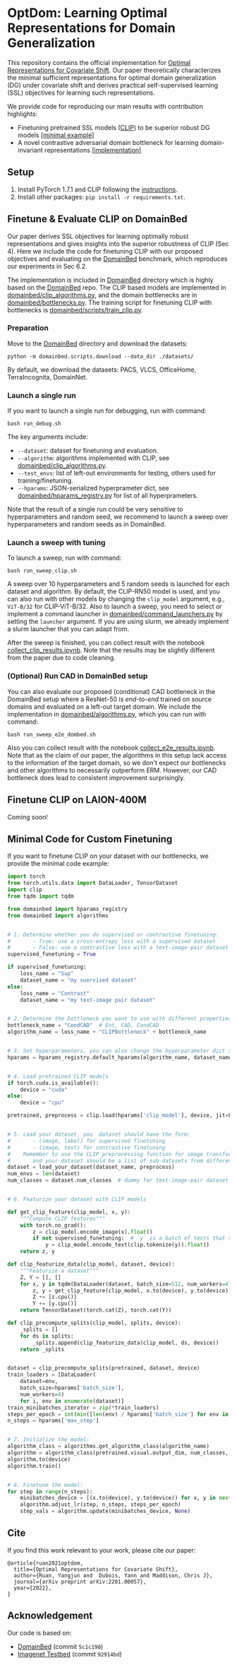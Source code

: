 # OptDom: Learning Optimal Representations for Domain Generalization

This repository contains the official implementation for [Optimal Representations for Covariate Shift](https://arxiv.org/abs/2201.00057)️. 
Our paper theoretically characterizes the minimal sufficient representations for optimal domain generalization (DG) under covariate shift and derives practical self-supervised learning (SSL) objectives for learning such representations.

We provide code for reproducing our main results with contribution highlights:
* Finetuning pretrained SSL models ([CLIP](https://github.com/openai/CLIP)) to be superior robust DG models ️[[minimal example]](#minimal)
* A novel contrastive adversarial domain bottleneck for learning domain-invariant representations ️[[implementation]](DomainBed/domainbed/bottlenecks.py)


## Setup
1. Install PyTorch 1.7.1 and CLIP following the [instructions](https://github.com/openai/CLIP#usage).
2. Install other packages: ``pip install -r requirements.txt``.


## Finetune & Evaluate CLIP on DomainBed
Our paper derives SSL objectives for learning optimally robust representations and gives insights into the superior robustness of CLIP (Sec 4). 
Here we include the code for finetuning CLIP with our proposed objectives and evaluating on the [DomainBed](https://github.com/facebookresearch/DomainBed) benchmark, which reproduces our experiments in Sec 6.2. 

The implementation is included in [DomainBed](DomainBed/) directory which is highly based on the [DomainBed](https://github.com/facebookresearch/DomainBed) repo. 
The CLIP based models are implemented in [domainbed/clip_algorithms.py](DomainBed/domainbed/clip_algorithms.py), and the domain bottlenecks are in [domainbed/bottlenecks.py](DomainBed/domainbed/bottlenecks.py).
The training script for finetuning CLIP with bottlenecks is [domainbed/scripts/train_clip.py](DomainBed/domainbed/scripts/train_clip.py).

### Preparation
Move to the [DomainBed](DomainBed/) directory and download the datasets:
```
python -m domainbed.scripts.download --data_dir ./datasets/
```
By default, we download the datasets: PACS, VLCS, OfficeHome, TerraIncognita, DomainNet.

### Launch a single run
If you want to launch a single run for debugging, run with command:
```
bash run_debug.sh
```
The key arguments include:
* `--dataset`: dataset for finetuning and evaluation.
* `--algorithm`: algorithms implemented with CLIP, see [domainbed/clip_algorithms.py](DomainBed/domainbed/clip_algorithms.py).
* `--test_envs`: list of left-out environments for testing, others used for training/finetuning.
* `--hparams`: JSON-serialized hyperprameter dict, see [domainbed/hparams_registry.py](DomainBed/domainbed/hparams_registry.py) for list of all hyperprameters.

Note that the result of a single run could be very sensitive to hyperparameters and random seed, we recommend to launch a sweep over hyperparameters and random seeds as in DomainBed.

### Launch a sweep with tuning
To launch a sweep, run with command:
```
bash run_sweep_clip.sh
```
A sweep over 10 hyperparameters and 5 random seeds is launched for each dataset and algorithm. 
By default, the CLIP-RN50 model is used, and you can also run with other models by changing the `clip_model` argument, e.g., `ViT-B/32` for CLIP-ViT-B/32.
Also to launch a sweep, you need to select or implement a command launcher in [domainbed/command_launchers.py](DomainBed/domainbed/command_launchers.py) by setting the `launcher` argument. If you are using slurm, we already implement a slurm launcher that you can adapt from.

After the sweep is finished, you can collect result with the notebook [collect_clip_results.ipynb](DomainBed/collect_clip_results.ipynb). Note that the results may be slightly different from the paper due to code cleaning. 


### (Optional) Run CAD in DomainBed setup
You can also evaluate our proposed (conditional) CAD bottleneck in the DomainBed setup where a ResNet-50 is *end-to-end* trained on source domains and evaluated on a left-out target domain. 
We include the implementation in [domainbed/algorithms.py](DomainBed/domainbed/algorithms.py), which you can run with command:
```
bash run_sweep_e2e_dombed.sh
```
Also you can collect result with the notebook [collect_e2e_results.ipynb](DomainBed/collect_e2e_results.ipynb). Note that as the claim of our paper, the algorithms in this setup lack access to the information of the target domain, so we don't expect our bottlenecks and other algorithms to necessarily outperform ERM.
However, our CAD bottleneck does lead to consistent improvement surprisingly.

## Finetune CLIP on LAION-400M
Coming soon!

## Minimal Code for Custom Finetuning <a name="minimal"></a>
If you want to finetune CLIP on your dataset with our bottlenecks, we provide the minimal code example:
```python
import torch
from torch.utils.data import DataLoader, TensorDataset
import clip
from tqdm import tqdm

from domainbed import hparams_registry
from domainbed import algorithms


# 1. Determine whether you do supervised or contrastive finetuning:
#       - True: use a cross-entropy loss with a supervised dataset
#       - False: use a contrastive loss with a text-image-pair dataset
supervised_funetuning = True

if supervised_funetuning:
    loss_name = "Sup"
    dataset_name = "my suervised dataset"
else:
    loss_name = "Contrast"
    dataset_name = "my text-image pair dataset"


# 2. Determine the bottleneck you want to use with different properties
bottleneck_name = "CondCAD"  # Ent, CAD, CondCAD
algorithm_name = loss_name + "CLIPBottleneck" + bottleneck_name


# 3. Set hyperparameters, you can also change the hyperparameter dict and default values
hparams = hparams_registry.default_hparams(algorithm_name, dataset_name)


# 4. Load pretrained CLIP models
if torch.cuda.is_available():
    device = "cuda"
else:
    device = "cpu"

pretrained, preprocess = clip.load(hparams['clip_model'], device, jit=False)


# 5. Load your dataset, you  dataset should have the form:
#       - (image, label) for supervised finetuning
#       - (image, text) for contrastive finetuning
#    Remember to use the CLIP preprocessing function for image transformation,
#       and your dataset should be a list of sub-datasets from different domains (singleton for a single domain)
dataset = load_your_dataset(dataset_name, preprocess)
num_envs = len(dataset)
num_classes = dataset.num_classes  # dummy for text-image-pair dataset


# 6. Featurize your dataset with CLIP models

def get_clip_feature(clip_model, x, y):
    """Compute CLIP features"""
    with torch.no_grad():
        z = clip_model.encode_image(x).float()
        if not supervised_funetuning:  # `y` is a batch of texts that should be tokenized
            y = clip_model.encode_text(clip.tokenize(y)).float()
    return z, y

def clip_featurize_data(clip_model, dataset, device):
    """Featurize a dataset"""
    Z, Y = [], []
    for x, y in tqdm(DataLoader(dataset, batch_size=512, num_workers=4)):
        z, y = get_clip_feature(clip_model, x.to(device), y.to(device))
        Z += [z.cpu()]
        Y += [y.cpu()]
    return TensorDataset(torch.cat(Z), torch.cat(Y))

def clip_precompute_splits(clip_model, splits, device):
    _splits = []
    for ds in splits:
        _splits.append(clip_featurize_data(clip_model, ds, device))
    return _splits


dataset = clip_precompute_splits(pretrained, dataset, device)
train_loaders = [DataLoader(
    dataset=env,
    batch_size=hparams['batch_size'],
    num_workers=4)
    for i, env in enumerate(dataset)]
train_minibatches_iterator = zip(*train_loaders)
steps_per_epoch = int(min([len(env) / hparams['batch_size'] for env in dataset]))
n_steps = hparams['max_step']


# 7. Initialize the model:
algorithm_class = algorithms.get_algorithm_class(algorithm_name)
algorithm = algorithm_class(pretrained.visual.output_dim, num_classes, num_envs, hparams, pretrained, None)
algorithm.to(device)
algorithm.train()


# 8. Finetune the model:
for step in range(n_steps):
    minibatches_device = [(x.to(device), y.to(device)) for x, y in next(train_minibatches_iterator)]
    algorithm.adjust_lr(step, n_steps, steps_per_epoch)
    step_vals = algorithm.update(minibatches_device, None)
```

## Cite
If you find this work relevant to your work, please cite our paper:
```
@article{ruan2021optdom,
  title={Optimal Representations for Covariate Shift},
  author={Ruan, Yangjun and  Dubois, Yann and Maddison, Chris J},
  journal={arXiv preprint arXiv:2201.00057},
  year={2022},
}
```


## Acknowledgement
Our code is based on:
 * [DomainBed](https://github.com/facebookresearch/DomainBed) (commit `5c1c190`)
 * [Imagenet Testbed](https://github.com/modestyachts/imagenet-testbed) (commit `92914bd`)
